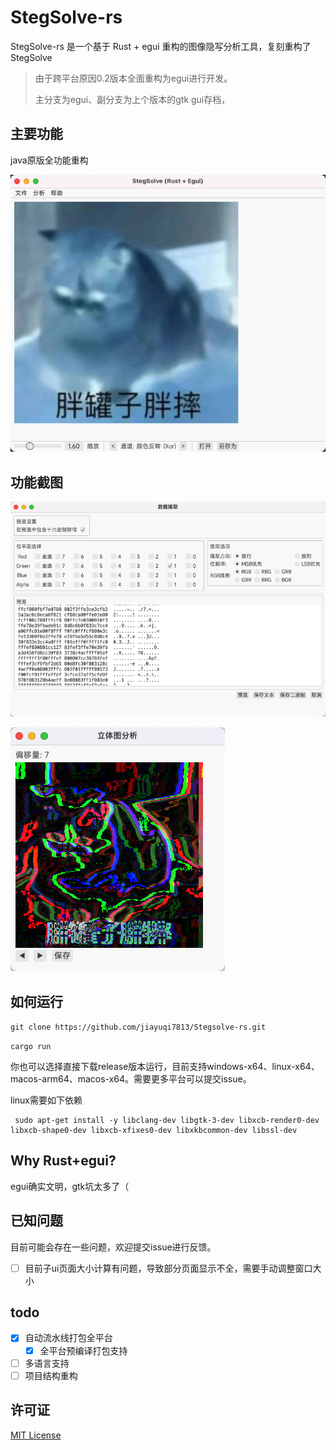# StegSolve-rs 
StegSolve-rs 是一个基于 Rust + egui 重构的图像隐写分析工具，复刻重构了StegSolve

> 由于跨平台原因0.2版本全面重构为egui进行开发。
>
> 主分支为egui、副分支为上个版本的gtk gui存档，

## 主要功能
java原版全功能重构

![image-20250214173053745](/img/image-20250214173053745.png)


## 功能截图

![image-20250214173152024](/img/image-20250214173152024.png)

![image-20250214173208188](/img/image-20250214173208188.png)

## 如何运行
`git clone https://github.com/jiayuqi7813/Stegsolve-rs.git`

`cargo run`

你也可以选择直接下载release版本运行，目前支持windows-x64、linux-x64、macos-arm64、macos-x64。需要更多平台可以提交issue。

linux需要如下依赖
```shell
 sudo apt-get install -y libclang-dev libgtk-3-dev libxcb-render0-dev libxcb-shape0-dev libxcb-xfixes0-dev libxkbcommon-dev libssl-dev
```

## Why Rust+egui?
egui确实文明，gtk坑太多了（

## 已知问题

目前可能会存在一些问题，欢迎提交issue进行反馈。

- [ ] 目前子ui页面大小计算有问题，导致部分页面显示不全，需要手动调整窗口大小


## todo

- [x] 自动流水线打包全平台
    - [x] 全平台预编译打包支持
- [ ] 多语言支持
- [ ] 项目结构重构

## 许可证
[MIT License](LICENSE)